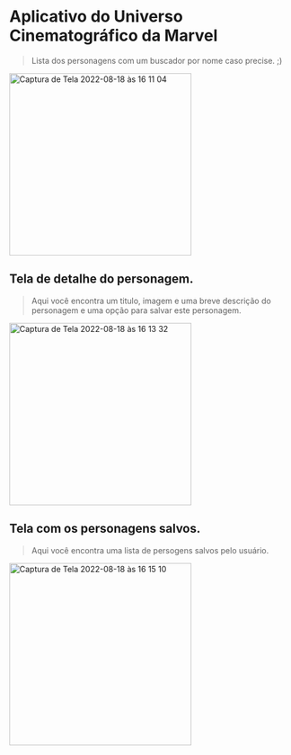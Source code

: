 # Aplicativo do Universo Cinematográfico da Marvel
> Lista dos personagens com um buscador por nome caso precise. ;)

<img width="324" alt="Captura de Tela 2022-08-18 às 16 11 04" src="https://user-images.githubusercontent.com/26841238/185475318-4df329f9-a963-4341-8ce4-f0458a51944e.png">

## Tela de detalhe do personagem.
> Aqui você encontra um titulo, imagem e uma breve descrição do personagem e uma opção para salvar este personagem.

<img width="324" alt="Captura de Tela 2022-08-18 às 16 13 32" src="https://user-images.githubusercontent.com/26841238/185475696-05051891-3ffb-46cd-bcb9-ec61cf8fa76b.png">

## Tela com os personagens salvos.
> Aqui você encontra uma lista de persogens salvos pelo usuário.

<img width="324" alt="Captura de Tela 2022-08-18 às 16 15 10" src="https://user-images.githubusercontent.com/26841238/185475983-a588bf39-8dc7-4a20-964c-e21431101448.png">
